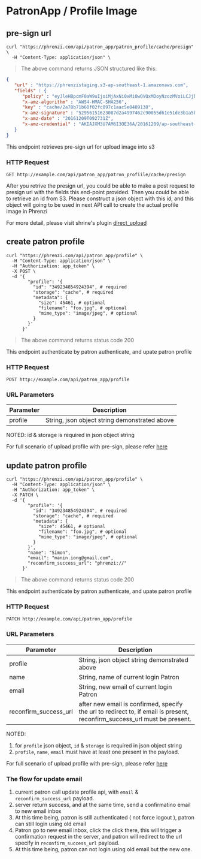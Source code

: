 # PatronApp / Profile Image

## pre-sign url

```shell
curl "https://phrenzi.com/api/patron_app/patron_profile/cache/presign" \
  -H "Content-Type: application/json" \
```

> The above command returns JSON structured like this:

```json
{
   "url" : "https://phrenzistaging.s3-ap-southeast-1.amazonaws.com",
   "fields" : {
      "policy" : "eyJleHBpcmF0aW9uIjoiMjAxNi0xMi0wOVQxMDoyNzozMVoiLCJjb25kaXRpb25zIjpbeyJidWNrZXQiOiJwaHJlbnppc3RhZ2luZyJ9LHsia2V5IjoiY2FjaGUvMmE3OGI3MWI2MGYwMmZjMDk3YzFhYWM1ZTA0MDkxMzgifSx7IngtYW16LWNyZWRlbnRpYWwiOiJBS0lBSlhNM1U3QU02STNPRTM2QS8yMDE2MTIwOS9hcC1zb3V0aGVhc3QtMS9zMy9hd3M0X3JlcXVlc3QifSx7IngtYW16LWFsZ29yaXRobSI6IkFXUzQtSE1BQy1TSEEyNTYifSx7IngtYW16LWRhdGUiOiIyMDE2MTIwOVQwOTI3MzFaIn1dfQ==",
      "x-amz-algorithm" : "AWS4-HMAC-SHA256",
      "key" : "cache/2a78b71b60f02fc097c1aac5e0409138",
      "x-amz-signature" : "52956151623087d2a4997462c90055d61e51de3b1a5b8d89f826f1769da3894f",
      "x-amz-date" : "20161209T092731Z",
      "x-amz-credential" : "AKIAJXM3U7AM6I3OE36A/20161209/ap-southeast-1/s3/aws4_request"
   }
}
```

This endpoint retrieves pre-sign url for upload image into s3

### HTTP Request

`GET http://example.com/api/patron_app/patron_profiile/cache/presign`

After you retrive the presign url, you could be able to make a post request to presign url with the fields this end-point provided. Then you could be able to retrieve an id from S3. Please construct a json object with this id, and this object will going to be used in next API call to create the actual profile image in Phrenzi

For more detail, please visit shrine's plugin [direct_upload](http://shrinerb.com/rdoc/files/doc/direct_s3_md.html)

## create patron profile

```shell
curl "https://phrenzi.com/api/patron_app/profile" \
  -H "Content-Type: application/json" \
  -H "Authorization: app_token" \
  -X POST \
  -d '{
        "profile": '{
          "id": "349234854924394", # required
          "storage": "cache", # required
          "metadata": {
            "size": 45461, # optional
            "filename": "foo.jpg", # optional
            "mime_type": "image/jpeg", # optional
          }
        }'
      }'
```

> The above command returns status code 200

This endpoint authenticate by patron authenticate, and upate patron profile

### HTTP Request

`POST http://example.com/api/patron_app/profile`


### URL Parameters
Parameter | Description
--------- | -----------
profile | String, json object string demonstrated above

NOTED: id & storage is required in json object string

For full scenario of upload profile with pre-sign, please refer
[here](https://github.com/Phrenzi/phrenzi_web/blob/master/spec/requests/api/v1/patron_app/patron_profile_spec.rb)

## update patron profile

```shell
curl "https://phrenzi.com/api/patron_app/profile" \
  -H "Content-Type: application/json" \
  -H "Authorization: app_token" \
  -X PATCH \
  -d '{
        "profile": '{
          "id": "349234854924394", # required
          "storage": "cache", # required
          "metadata": {
            "size": 45461, # optional
            "filename": "foo.jpg", # optional
            "mime_type": "image/jpeg", # optional
          }
        }',
        "name": "Simon",
        "email": "manin.iong@gmail.com",
        "reconfirm_success_url": "phrenzi://"
      }'
```

> The above command returns status code 200

This endpoint authenticate by patron authenticate, and upate patron profile

### HTTP Request

`PATCH http://example.com/api/patron_app/profile`

### URL Parameters
Parameter | Description
--------- | -----------
profile | String, json object string demonstrated above
name | String, name of current login Patron
email | String, new email of current login Patron
reconfirm_success_url | after new email is confirmed, specify the url to redirect to, if email is present, reconfirm_success_url must be present.

NOTED:

1. for `profile` json object, `id` & `storage` is required in json object string
2. `profile`, `name`, `email` must have at least one present in the payload.

For full scenario of upload profile with pre-sign, please refer
[here](https://github.com/Phrenzi/phrenzi_web/blob/master/spec/requests/api/v1/patron_app/patron_profile_spec.rb)

### The flow for update email

1. current patron call update profile api, with `email` & `reconfirm_success_url` payload.
2. server return success, and at the same time, send a confirmatino email to new email inbox
3. At this time being, patron is still authenticated ( not force logout ), patron can still login using old email
4. Patron go to new email inbox, click the click there, this will trigger a confirmation request in the server, and patron will redirect to the url specify in `reconfirm_success_url` payload.
5. At this time being, patron can not login using old email but the new one.
